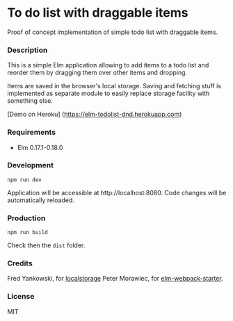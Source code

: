 # To do list with draggable items

Proof of concept implementation of simple todo list with draggable items.

### Description

This is a simple Elm application allowing to add items to a todo list and reorder them
by dragging them over other items and dropping.

Items are saved in the browser's local storage. Saving and fetching stuff is implemented as separate module to easily replace storage facility with something else.

[Demo on Heroku] (https://elm-todolist-dnd.herokuapp.com)

### Requirements

* Elm 0.17.1-0.18.0

### Development

```
npm run dev
```

Application will be accessible at http://localhost:8080. Code changes will be automatically reloaded.

### Production

```
npm run build
```

Check then the `dist` folder.

### Credits

Fred Yankowski, for [localstorage](https://github.com/fredcy/localstorage)
Peter Morawiec, for [elm-webpack-starter](https://github.com/moarwick/elm-webpack-starter).

### License

MIT